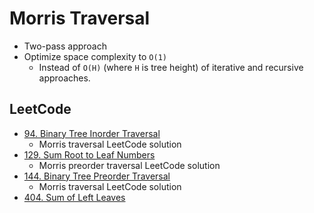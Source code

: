 # Morris Traversal

- Two-pass approach
- Optimize space complexity to `O(1)`
  - Instead of `O(H)` (where `H` is tree height) of iterative and recursive approaches.

## LeetCode

- [94. Binary Tree Inorder Traversal](https://leetcode.com/problems/binary-tree-inorder-traversal/)
  - Morris traversal LeetCode solution
- [129. Sum Root to Leaf Numbers](https://leetcode.com/problems/sum-root-to-leaf-numbers/)
  - Morris preorder traversal LeetCode solution
- [144. Binary Tree Preorder Traversal](https://leetcode.com/problems/binary-tree-preorder-traversal/)
  - Morris traversal LeetCode solution
- [404. Sum of Left Leaves](https://leetcode.com/problems/sum-of-left-leaves/description/?envType=daily-question&envId=2024-04-14)
